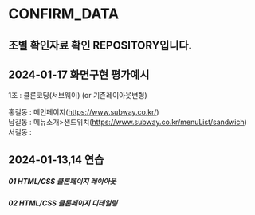 # CONFIRM_DATA
## 조별 확인자료 확인 REPOSITORY입니다.
2024-01-17 화면구현 평가예시
---
1조 : 클론코딩(서브웨이) (or 기존레이아웃변형)

홍길동 : 메인페이지(https://www.subway.co.kr/) <br/>
남길동 : 메뉴소개>샌드위치(https://www.subway.co.kr/menuList/sandwich)<br/>
서길동 : 

2024-01-13,14 연습
---
##### 01 HTML/CSS 클론페이지 레이아웃
##### 02 HTML/CSS 클론페이지 디테일링



